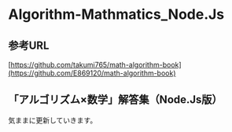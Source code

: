 # Algorithm-Mathmatics_Node.Js
## 参考URL
[https://github.com/takumi765/math-algorithm-book](https://github.com/E869120/math-algorithm-book)
## 「アルゴリズム×数学」解答集（Node.Js版）
気ままに更新していきます。
